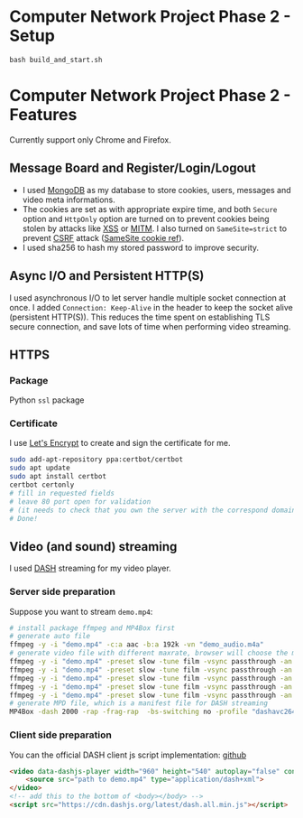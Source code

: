 # Computer Network Project Phase 2 - Setup

```
bash build_and_start.sh
```

# Computer Network Project Phase 2 - Features

Currently support only Chrome and Firefox.

## Message Board and Register/Login/Logout

* I used [MongoDB](https://www.mongodb.com) as my database to store cookies, users, messages and video meta informations. 
* The cookies are set as with appropriate expire time, and both `Secure` option and `HttpOnly` option are turned on to prevent cookies being stolen by attacks like [XSS](https://en.wikipedia.org/wiki/Cross-site_scripting) or [MITM](https://en.wikipedia.org/wiki/Man-in-the-middle_attack). I also turned on `SameSite=strict` to prevent [CSRF](https://blog.techbridge.cc/2017/02/25/csrf-introduction/) attack ([SameSite cookie ref](https://web.dev/samesite-cookies-explained/)).
* I used sha256 to hash my stored password to improve security.

## Async I/O and Persistent HTTP(S)

I used asynchronous I/O to let server handle multiple socket connection at once. I added `Connection: Keep-Alive` in the header to keep the socket alive (persistent HTTP(S)). This reduces the time spent on establishing TLS secure connection, and save lots of time when performing video streaming.

## HTTPS

### Package

Python `ssl` package

### Certificate

I use [Let's Encrypt](https://letsencrypt.org) to create and sign the certificate for me.

```bash
sudo add-apt-repository ppa:certbot/certbot
sudo apt update
sudo apt install certbot
certbot certonly
# fill in requested fields
# leave 80 port open for validation
# (it needs to check that you own the server with the correspond domain name)
# Done!
```

## Video (and sound) streaming

I used [DASH](https://en.wikipedia.org/wiki/Dynamic_Adaptive_Streaming_over_HTTP) streaming for my video player.

### Server side preparation

Suppose you want to stream `demo.mp4`:

```bash
# install package ffmpeg and MP4Box first
# generate auto file
ffmpeg -y -i "demo.mp4" -c:a aac -b:a 192k -vn "demo_audio.m4a"
# generate video file with different maxrate, browser will choose the most suitable rate considering the network connection.
ffmpeg -y -i "demo.mp4" -preset slow -tune film -vsync passthrough -an -c:v libx264 -x264opts 'keyint=25:min-keyint=25:no-scenecut' -crf 22 -maxrate 5000k -bufsize 12000k -pix_fmt yuv420p -f mp4 "demo_5000.mp4"
ffmpeg -y -i "demo.mp4" -preset slow -tune film -vsync passthrough -an -c:v libx264 -x264opts 'keyint=25:min-keyint=25:no-scenecut' -crf 23 -maxrate 3000k -bufsize 6000k -pix_fmt yuv420p -f mp4  "demo_3000.mp4"
ffmpeg -y -i "demo.mp4" -preset slow -tune film -vsync passthrough -an -c:v libx264 -x264opts 'keyint=25:min-keyint=25:no-scenecut' -crf 23 -maxrate 1500k -bufsize 3000k -pix_fmt yuv420p -f mp4   "demo_1500.mp4"
ffmpeg -y -i "demo.mp4" -preset slow -tune film -vsync passthrough -an -c:v libx264 -x264opts 'keyint=25:min-keyint=25:no-scenecut' -crf 23 -maxrate 800k -bufsize 2000k -pix_fmt yuv420p -vf "scale=-2:720" -f mp4  "demo_800.mp4"
ffmpeg -y -i "demo.mp4" -preset slow -tune film -vsync passthrough -an -c:v libx264 -x264opts 'keyint=25:min-keyint=25:no-scenecut' -crf 23 -maxrate 400k -bufsize 1000k -pix_fmt yuv420p -vf "scale=-2:540" -f mp4  "demo_400.mp4"
# generate MPD file, which is a manifest file for DASH streaming
MP4Box -dash 2000 -rap -frag-rap  -bs-switching no -profile "dashavc264:live" "demo_5000.mp4" "demo_3000.mp4" "demo_1500.mp4" "demo_800.mp4" "demo_400.mp4" "demo_audio.m4a" -out "demo/demo.mpd"
```

### Client side preparation

You can the official DASH client js script implementation: [github](https://github.com/Dash-Industry-Forum/dash.js)

```html
<video data-dashjs-player width="960" height="540" autoplay="false" controls>
    <source src="path to demo.mp4" type="application/dash+xml">
</video>
<!-- add this to the bottom of <body></body> -->
<script src="https://cdn.dashjs.org/latest/dash.all.min.js"></script>
```

